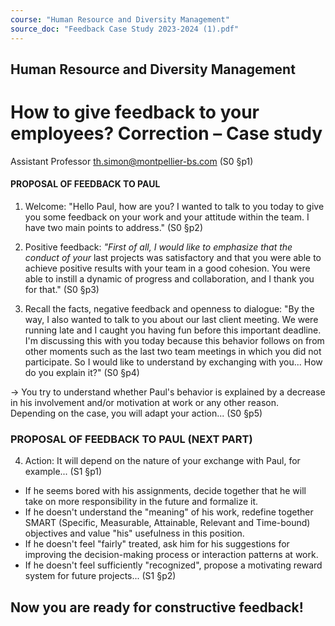 ```yaml
---
course: "Human Resource and Diversity Management"
source_doc: "Feedback Case Study 2023-2024 (1).pdf"
---
```

## **Human Resource and Diversity** Management

# How to give feedback to your employees? Correction – Case study


Assistant Professor th.simon@montpellier-bs.com (S0 §p1)

#### PROPOSAL OF FEEDBACK TO PAUL

1. Welcome: "Hello Paul, how are you? I wanted to talk to you today to give you some feedback on your work and your attitude within the team. I have two main points to address." (S0 §p2)

2. Positive feedback: *"First of all, I would like to emphasize that the conduct of your* last projects was satisfactory and that you were able to achieve positive results with your team in a good cohesion. You were able to instill a dynamic of progress and collaboration, and I thank you for that." (S0 §p3)

3. Recall the facts, negative feedback and openness to dialogue: "By the way, I also wanted to talk to you about our last client meeting. We were running late and I caught you having fun before this important deadline. I'm discussing this with you today because this behavior follows on from other moments such as the last two team meetings in which you did not participate. So I would like to understand by exchanging with you... How do you explain it?" (S0 §p4)

 ->  You try to understand whether Paul's behavior is explained by a decrease in his involvement and/or motivation at work or any other reason. Depending on the case, you will adapt your action... (S0 §p5)


### PROPOSAL OF FEEDBACK TO PAUL (NEXT PART)

4. Action: It will depend on the nature of your exchange with Paul, for example... (S1 §p1)

- If he seems bored with his assignments, decide together that he will take on more responsibility in the future and formalize it.
- If he doesn't understand the "meaning" of his work, redefine together SMART (Specific, Measurable, Attainable, Relevant and Time-bound) objectives and value "his" usefulness in this position.
- If he doesn't feel "fairly" treated, ask him for his suggestions for improving the decision-making process or interaction patterns at work.
- If he doesn't feel sufficiently "recognized", propose a motivating reward system for future projects... (S1 §p2)


## Now you are ready for constructive feedback!

